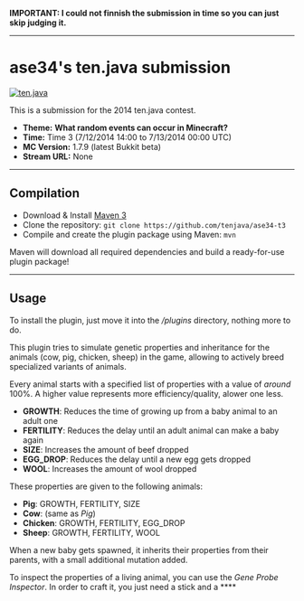 **IMPORTANT: I could not finnish the submission in time so you can just skip judging it.**

---------------------------------------

ase34's ten.java submission
==============================

[![ten.java](https://cdn.mediacru.sh/hu4CJqRD7AiB.svg)](https://tenjava.com/)

This is a submission for the 2014 ten.java contest.

- __Theme:__ __What random events can occur in Minecraft?__
- __Time:__ Time 3 (7/12/2014 14:00 to 7/13/2014 00:00 UTC)
- __MC Version:__ 1.7.9 (latest Bukkit beta)
- __Stream URL:__ None

<!-- put chosen theme above -->

---------------------------------------

Compilation
-----------

- Download & Install [Maven 3](http://maven.apache.org/download.html)
- Clone the repository: `git clone https://github.com/tenjava/ase34-t3`
- Compile and create the plugin package using Maven: `mvn`

Maven will download all required dependencies and build a ready-for-use plugin package!

---------------------------------------

Usage
-----

To install the plugin, just move it into the */plugins* directory, nothing more to do.

This plugin tries to simulate genetic properties and inheritance for the animals (cow, pig, chicken, sheep) in the game, allowing to actively breed specialized variants of animals.

Every animal starts with a specified list of properties with a value of _around_ 100%. A higher value represents more efficiency/quality, alower one less.

* __GROWTH__: Reduces the time of growing up from a baby animal to an adult one
* __FERTILITY__: Reduces the delay until an adult animal can make a baby again
* __SIZE__: Increases the amount of beef dropped
* __EGG_DROP__: Reduces the delay until a new egg gets dropped
* __WOOL__: Increases the amount of wool dropped

These properties are given to the following animals:

* __Pig__: GROWTH, FERTILITY, SIZE
* __Cow__: (same as _Pig_)
* __Chicken__: GROWTH, FERTILITY, EGG_DROP
* __Sheep__: GROWTH, FERTILITY, WOOL

When a new baby gets spawned, it inherits their properties from their parents, with a small additional mutation added.

To inspect the properties of a living animal, you can use the _Gene Probe Inspector_. In order to craft it, you just need a stick and a **** 